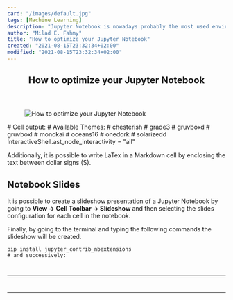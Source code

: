 ```yaml
---
card: "/images/default.jpg"
tags: [Machine Learning]
description: "Jupyter Notebook is nowadays probably the most used environme"
author: "Milad E. Fahmy"
title: "How to optimize your Jupyter Notebook"
created: "2021-08-15T23:32:34+02:00"
modified: "2021-08-15T23:32:34+02:00"
---
```

<div class="site-wrapper">
<main id="site-main" class="site-main outer">
<div class="inner">
<article class="post-full post tag-machine-learning tag-jupyter-notebook tag-data-science ">
<header class="post-full-header">
<h1 class="post-full-title">How to optimize your Jupyter Notebook</h1>
</header>
<figure class="post-full-image">
<picture>
<source media="(max-width: 700px)" sizes="1px" srcset="data:image/gif;base64,R0lGODlhAQABAIAAAAAAAP///yH5BAEAAAAALAAAAAABAAEAAAIBRAA7 1w">
<source media="(min-width: 701px)" sizes="(max-width: 800px) 400px,
(max-width: 1170px) 700px,
1400px" srcset="/news/content/images/size/w300/2019/08/1_m87_Htb_9Pstq0UcvNJ49w.png 300w,
/news/content/images/size/w600/2019/08/1_m87_Htb_9Pstq0UcvNJ49w.png 600w,
/news/content/images/size/w1000/2019/08/1_m87_Htb_9Pstq0UcvNJ49w.png 1000w,
/news/content/images/size/w2000/2019/08/1_m87_Htb_9Pstq0UcvNJ49w.png 2000w">
<img onerror="this.style.display='none'" src="/news/content/images/size/w2000/2019/08/1_m87_Htb_9Pstq0UcvNJ49w.png" alt="How to optimize your Jupyter Notebook">
</picture>
</figure>
<section class="post-full-content">
<div class="post-content">
# Cell output:
# Available Themes:
#   chesterish
#   grade3
#   gruvboxd
#   gruvboxl
#   monokai
#   oceans16
#   onedork
#   solarizedd
InteractiveShell.ast_node_interactivity = "all"</code></pre><p>Additionally, it is possible to write LaTex in a Markdown cell by enclosing the text between dollar signs ($).</p><h2 id="notebook-slides">Notebook Slides</h2><p>It is possible to create a slideshow presentation of a Jupyter Notebook by going to <strong>View -&gt; Cell Toolbar -&gt; Slideshow </strong>and then selecting the slides configuration for each cell in the notebook.</p><p>Finally, by going to the terminal and typing the following commands the slideshow will be created.</p><pre><code class="language-py">pip install jupyter_contrib_nbextensions
# and successively:
</div>
<hr>
<hr>
</section>
</article>
</div>
</main>
</div>
<!-- Google Tag Manager (noscript) -->
<!-- End Google Tag Manager (noscript) -->
